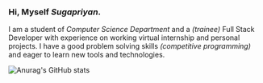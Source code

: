 ### Hi, Myself *Sugapriyan*.


I am a student of *Computer Science Department* and a *(trainee)* Full Stack Developer with experience on working virtual internship and personal projects.
I have a good problem solving skills *(competitive programming)* and eager to learn new tools and technologies.


![Anurag's GitHub stats](https://https://github-readme-stats-kr5s1m93c-sugapriyan-p-k.vercel.app//api?username=Sugapriyan-P-K&theme=midnight-purple&show_icons=true)
